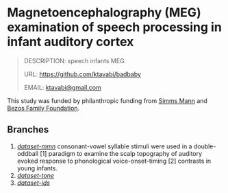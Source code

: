 # Magnetoencephalography (MEG) examination of speech processing in infant auditory cortex

> DESCRIPTION: speech infants MEG.
>
> URL: https://github.com/ktavabi/badbaby
>
> EMAIL: ktavabi@gmail.com

This study was funded by philanthropic funding from [Simms Mann](https://www.simmsmanninstitute.org) and [Bezos Family Foundation](https://www.bezosfamilyfoundation.org).

## Branches

1. [_dataset-mmn_](https://github.com/ktavabi/badbaby/tree/dataset-mmn) consonant-vowel syllable stimuli were used in a double-oddball [1] paradigm to examine the scalp topography of auditory evoked response to phonological voice-onset-timing [2] contrasts in young infants.
2. [_dataset-tone_](https://github.com/ktavabi/badbaby/tree/dataset-tone)
3. [_dataset-ids_](https://github.com/ktavabi/badbaby/tree/dataset-mmn)